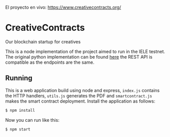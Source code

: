 El proyecto en vivo: https://www.creativecontracts.org/

# CreativeContracts

Our blockchain startup for creatives

This is a node implementation of the project aimed to run in the
IELE testnet. The original python implementation can be found
[here](https://github.com/elviejo79/creativeContracts) the
REST API is compatible as the endpoints are the same.


## Running

This is a web application build using node and express, `index.js` contains the
HTTP handlers, `utils.js` generates the PDF and `smartcontract.js` makes the
smart contract deployment. Install the application as follows:

```sh
$ npm install
```

Now you can run like this:

```sh
$ npm start
```